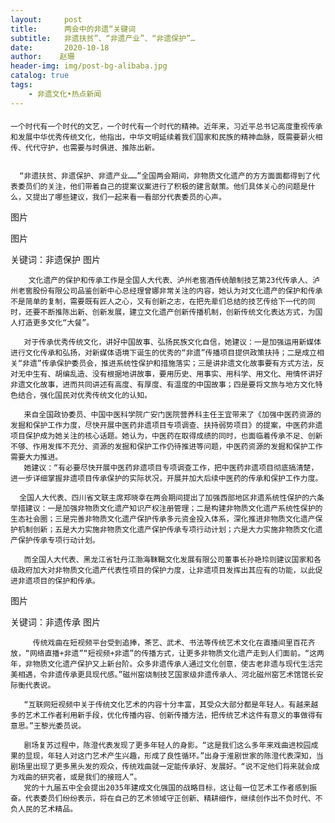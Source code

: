```yaml
---
layout:     post
title:      两会中的非遗“关键词
subtitle:   非遗扶贫”、“非遗产业”、“非遗保护”…
date:       2020-10-18
author:    赵珊
header-img: img/post-bg-alibaba.jpg
catalog: true
tags:	
    - 非遗文化•热点新闻
---
```

#### 
	一个时代有一个时代的文艺，一个时代有一个时代的精神。近年来，习近平总书记高度重视传承和发展中华优秀传统文化，他指出，中华文明延续着我们国家和民族的精神血脉，既需要薪火相传、代代守护，也需要与时俱进、推陈出新。


      “非遗扶贫、非遗保护、非遗产业……”全国两会期间，非物质文化遗产的方方面面都得到了代表委员们的关注，他们带着自己的提案议案进行了积极的建言献策。他们具体关心的问题是什么，又提出了哪些建议，我们一起来看一看部分代表委员的心声。
图片



图片

关键词：非遗保护
图片



        文化遗产的保护和传承工作是全国人大代表、泸州老窖酒传统酿制技艺第23代传承人、泸州老窖股份有限公司品鉴创新中心总经理曾娜非常关注的内容，她认为对文化遗产的保护和传承不是简单的复制，需要既有匠人之心，又有创新之志，在把先辈们总结的技艺传给下一代的同时，还要不断推陈出新、创新发展，建立文化遗产创新传播机制，创新传统文化表达方式，为国人打造更多文化“大餐”。

       对于传承优秀传统文化，讲好中国故事、弘扬民族文化自信，她建议：一是加强运用新媒体进行文化传承和弘扬，对新媒体语境下诞生的优秀的“非遗”传播项目提供政策扶持；二是成立相关“非遗”传承保护委员会，推进系统性保护和措施落实；三是讲非遗文化故事要有方式方法，反对无中生有、胡编乱造、没有根据地讲故事，要用历史、用事实、用科学、用文化、用情怀讲好非遗文化故事，进而共同讲述有高度、有厚度、有温度的中国故事；四是要将文旅与地方文化特色结合，强化国民对优秀传统文化的认知。

       来自全国政协委员、中国中医科学院广安门医院营养科主任王宜带来了《加强中医药资源的发掘和保护工作力度，尽快开展中医药非遗项目专项调查、扶持弱势项目》的提案，中医药非遗项目保护成为她关注的核心话题。她认为，中医药在取得成绩的同时，也面临着传承不足、创新不够、作用发挥不充分、资源的发掘和保护工作仍待推进等问题，中医药资源的发掘和保护工作需要大力推进。
       她建议：“有必要尽快开展中医药非遗项目专项调查工作，把中医药非遗项目彻底搞清楚，进一步详细掌握非遗项目传承保护的实际状况，开展并加大后续中医药的传承和保护工作力度。

      全国人大代表、四川省文联主席郑晓幸在两会期间提出了加强西部地区非遗系统性保护的六条举措建议：一是加强非物质文化遗产知识产权注册管理；二是构建非物质文化遗产系统性保护的生态社会圈；三是完善非物质文化遗产保护传承多元资金投入体系，深化推进非物质文化遗产保护机制创新；五是大力实施非物质文化遗产保护传承专项行动计划；六是大力实施非物质文化遗产保护传承专项行动计划。

       而全国人大代表、黑龙江省牡丹江渤海靺鞨文化发展有限公司董事长孙艳玲则建议国家和各级政府加大对非物质文化遗产代表性项目的保护力度，让非遗项目发挥出其应有的功能，以此促进非遗项目的保护和传承。




图片

关键词：非遗传承
图片



         传统戏曲在短视频平台受到追捧，茶艺、武术、书法等传统艺术文化在直播间里百花齐放，“网络直播+非遗”“短视频+非遗”的传播方式，让更多非物质文化遗产走到人们面前。“这两年，非物质文化遗产保护又上新台阶。众多非遗传承人通过文化创意，使古老非遗与现代生活完美相遇，令非遗传承更具现代感。”磁州窑烧制技艺国家级非遗传承人、河北磁州窑艺术馆馆长安际衡代表说。

       “互联网短视频中关于传统文化艺术的内容十分丰富，其受众大部分都是年轻人。有越来越多的艺术工作者利用新手段，优化传播内容、创新传播方法，把传统艺术这件有意义的事做得有意思。”王黎光委员说。

       剧场复苏过程中，陈澄代表发现了更多年轻人的身影。“这是我们这么多年来戏曲进校园成果的显现，年轻人对这门艺术产生兴趣，形成了良性循环。”出身于淮剧世家的陈澄代表深知，当剧场里出现了更多黑头发的观众，传统戏曲就一定能传承好、发展好。“说不定他们将来就会成为戏曲的研究者，或是我们的接班人”。
       党的十九届五中全会提出2035年建成文化强国的战略目标，这让每一位艺术工作者感到振奋。代表委员们纷纷表示，将在自己的艺术领域守正创新、精耕细作，继续创作出不负时代、不负人民的艺术精品。


